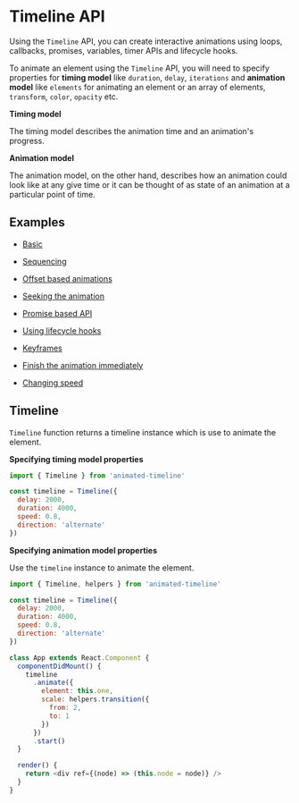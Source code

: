 # Timeline API

Using the `Timeline` API, you can create interactive animations using loops, callbacks, promises, variables, timer APIs and lifecycle hooks.

To animate an element using the `Timeline` API, you will need to specify properties for **timing model** like `duration`, `delay`, `iterations` and **animation model** like `elements` for animating an element or an array of elements, `transform`, `color`, `opacity` etc.

**Timing model**

The timing model describes the animation time and an animation's progress.

**Animation model**

The animation model, on the other hand, describes how an animation could look like at any give time or it can be thought of as state of an animation at a particular point of time.

## Examples

* [Basic](../examples/Timeline/basic.js)

* [Sequencing](../examples/Timeline/sequence.js)

* [Offset based animations](../examples/Timeline/timing.js)

* [Seeking the animation](../examples/Seeking/basic.js)

* [Promise based API](../examples/Promise/index.js)

* [Using lifecycle hooks](../examples/Lifecycle/index.js)

* [Keyframes](../examples/Keyframes/index.js)

* [Finish the animation immediately](../examples/Extra/Finish.js)

* [Changing speed](../examples/Extra/speed.js)

## Timeline

`Timeline` function returns a timeline instance which is use to animate the element.

**Specifying timing model properties**

```js
import { Timeline } from 'animated-timeline'

const timeline = Timeline({
  delay: 2000,
  duration: 4000,
  speed: 0.8,
  direction: 'alternate'
})
```

**Specifying animation model properties**

Use the `timeline` instance to animate the element.

```js
import { Timeline, helpers } from 'animated-timeline'

const timeline = Timeline({
  delay: 2000,
  duration: 4000,
  speed: 0.8,
  direction: 'alternate'
})

class App extends React.Component {
  componentDidMount() {
    timeline
      .animate({
        element: this.one,
        scale: helpers.transition({
          from: 2,
          to: 1
        })
      })
      .start()
  }

  render() {
    return <div ref={(node) => (this.node = node)} />
  }
}
```
